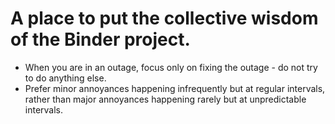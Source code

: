 # A place to put the collective wisdom of the Binder project.

- When you are in an outage, focus only on fixing the outage - do not try to do anything else.
- Prefer minor annoyances happening infrequently but at regular intervals, rather than major annoyances happening rarely but at unpredictable intervals.
